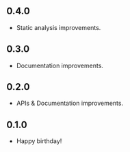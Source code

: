 ## 0.4.0

* Static analysis improvements.

## 0.3.0

* Documentation improvements.


## 0.2.0

* APIs & Documentation improvements.

## 0.1.0

* Happy birthday!
